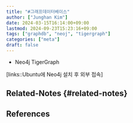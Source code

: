 ```yaml
---
title: "#그래프데이터베이스"
author: ["Junghan Kim"]
date: 2024-03-15T16:14:00+09:00
lastmod: 2024-09-23T15:23:16+09:00
tags: ["graphdb", "neoj", "tigergraph"]
categories: ["meta"]
draft: false
---
```


-   Neo4j TigerGraph

[links::Ubuntu에 Neo4j 설치 후 외부 접속]


## Related-Notes {#related-notes}

## References

<style>.csl-entry{text-indent: -1.5em; margin-left: 1.5em;}</style><div class="csl-bib-body">
</div>
